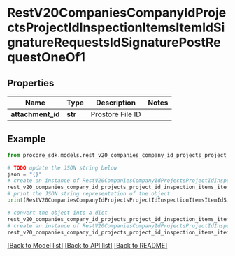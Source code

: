 # RestV20CompaniesCompanyIdProjectsProjectIdInspectionItemsItemIdSignatureRequestsIdSignaturePostRequestOneOf1


## Properties

Name | Type | Description | Notes
------------ | ------------- | ------------- | -------------
**attachment_id** | **str** | Prostore File ID | 

## Example

```python
from procore_sdk.models.rest_v20_companies_company_id_projects_project_id_inspection_items_item_id_signature_requests_id_signature_post_request_one_of1 import RestV20CompaniesCompanyIdProjectsProjectIdInspectionItemsItemIdSignatureRequestsIdSignaturePostRequestOneOf1

# TODO update the JSON string below
json = "{}"
# create an instance of RestV20CompaniesCompanyIdProjectsProjectIdInspectionItemsItemIdSignatureRequestsIdSignaturePostRequestOneOf1 from a JSON string
rest_v20_companies_company_id_projects_project_id_inspection_items_item_id_signature_requests_id_signature_post_request_one_of1_instance = RestV20CompaniesCompanyIdProjectsProjectIdInspectionItemsItemIdSignatureRequestsIdSignaturePostRequestOneOf1.from_json(json)
# print the JSON string representation of the object
print(RestV20CompaniesCompanyIdProjectsProjectIdInspectionItemsItemIdSignatureRequestsIdSignaturePostRequestOneOf1.to_json())

# convert the object into a dict
rest_v20_companies_company_id_projects_project_id_inspection_items_item_id_signature_requests_id_signature_post_request_one_of1_dict = rest_v20_companies_company_id_projects_project_id_inspection_items_item_id_signature_requests_id_signature_post_request_one_of1_instance.to_dict()
# create an instance of RestV20CompaniesCompanyIdProjectsProjectIdInspectionItemsItemIdSignatureRequestsIdSignaturePostRequestOneOf1 from a dict
rest_v20_companies_company_id_projects_project_id_inspection_items_item_id_signature_requests_id_signature_post_request_one_of1_from_dict = RestV20CompaniesCompanyIdProjectsProjectIdInspectionItemsItemIdSignatureRequestsIdSignaturePostRequestOneOf1.from_dict(rest_v20_companies_company_id_projects_project_id_inspection_items_item_id_signature_requests_id_signature_post_request_one_of1_dict)
```
[[Back to Model list]](../README.md#documentation-for-models) [[Back to API list]](../README.md#documentation-for-api-endpoints) [[Back to README]](../README.md)


